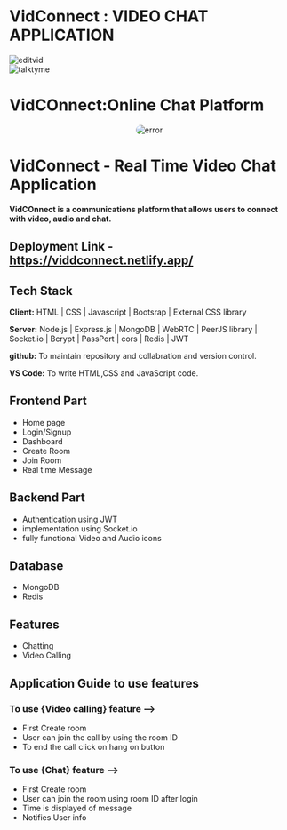 # VidConnect : VIDEO CHAT APPLICATION
![editvid](https://github.com/mayki21/video_chit_chat/assets/119392202/5bbdcf33-d8a8-44cc-8097-e54fd8c16841)             
![talktyme](https://github.com/mayki21/video_chit_chat/assets/119392202/25d49189-1c69-4008-a88c-78e0abd9679d)

# VidCOnnect:Online Chat Platform

<div style="display: flex; justify-content: center; align-items: center;">
  <img style="border-radius: 10px" src="https://github-production-user-asset-6210df.s3.amazonaws.com/119395145/237085721-15be1142-35b3-4608-a547-9a8b1528b2a3.png" alt="error">
</div>



# VidConnect - Real Time Video Chat Application

**VidCOnnect is a communications platform that allows users to connect with video, audio and chat.**


## Deployment Link - https://viddconnect.netlify.app/

## Tech Stack

**Client:** HTML | CSS | Javascript | Bootsrap | External CSS library

**Server:** Node.js | Express.js | MongoDB | WebRTC | PeerJS library | Socket.io | Bcrypt | PassPort | cors | Redis | JWT

**github:** To maintain repository and collabration and version control.

**VS Code:** To write HTML,CSS and JavaScript code.


## Frontend Part

- Home page
- Login/Signup
- Dashboard
- Create Room
- Join Room
- Real time Message 

## Backend Part
- Authentication using JWT
- implementation using Socket.io
- fully functional Video and  Audio icons

## Database  
 - MongoDB
 - Redis

## Features 
 -  Chatting 
 -  Video Calling

 ## Application Guide to use features

### To use {Video calling} feature -->
-  First Create room 
-  User can join the call by using the room ID
-  To end the call click on hang on button

### To use {Chat} feature -->
-  First Create room
-  User can join the room using room ID after login
-  Time is displayed of message
-  Notifies User info






